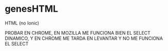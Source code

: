 # genesHTML
HTML (no Ionic)

PROBAR EN CHROME, EN MOZILLA ME FUNCIONA BIEN EL SELECT DINAMICO, Y EN CHROME ME TARDA EN LEVANTAR Y NO ME FUNCIONA EL SELECT
